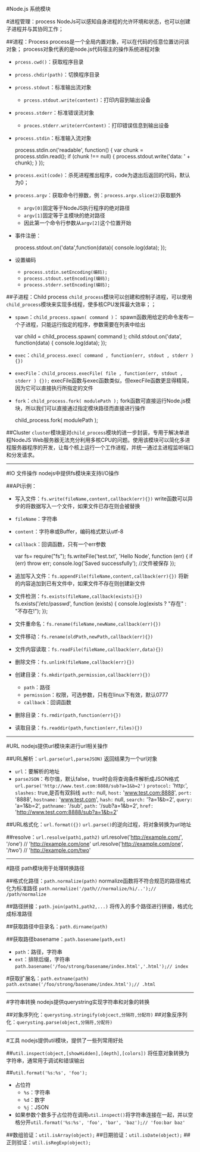 #Node.js 系统模块

#进程管理：process
NodeJs可以感知自身进程的允许环境和状态，也可以创建子进程并与其协同工作；

##进程：Process
process是一个全局内置对象，可以在代码的任意位置访问该对象；
process对象代表的是node.js代码宿主的操作系统进程对象
+ `prcess.cwd()`：获取程序目录
+ `prcess.chdir(path)`：切换程序目录
+ `prcess.stdout`：标准输出流对象
	* `prcess.stdout.write(content)`：打印内容到输出设备
+ `process.stderr`：标准错误流对象
	* `proces.stderr.write(errContent)`：打印错误信息到输出设备
+ `process.stdin`：标准输入流对象

	process.stdin.on('readable', function() {
	  var chunk = process.stdin.read();
	  if (chunk !== null) {
	    process.stdout.write('data: ' + chunk);
	  }
	});

+ `process.exit(code)`：杀死进程推出程序，code为退出后返回的代码，默认为0；
+ `process.argv`：获取命令行擦数，例：`process.argv.slice(2)`获取额外
	* `argv[0]`固定等于NodeJS执行程序的绝对路径
	* `argv[1]`固定等于主模块的绝对路径
	* 因此第一个命令行参数从`argv[2]`这个位置开始
+ 事件注册：

	process.stdout.on('data',function(data){
	   console.log(data);
	});

+ 设置编码
	* `process.stdin.setEncoding(编码);`
	* `process.stdout.setEncoding(编码);`
	* `process.stderr.setEncoding(编码);`

##子进程：Child process
`child_process`模块可以创建和控制子进程，可以使用`child_process`模块来实现多线程，使多核CPU发挥最大效率；；

+ `spawn`：`child_process.spawn( command )`：
spawn函数用给定的命令发布一个子进程，只能运行指定的程序，参数需要在列表中给出

	var child = child_process.spawn( command );
	child.stdout.on('data', function(data) {
	  console.log(data);
	});

+ `exec`：`child_process.exec( command , function(err, stdout , stderr ) {})`

+ `execFile`：`child_process.execFile( file , function(err, stdout , stderr ) {});`
execFile函数与exec函数类似，但execFile函数更显得精简，因为它可以直接执行所指定的文件

+ `fork`：`child_process.fork( modulePath );`
fork函数可直接运行Node.js模块，所以我们可以直接通过指定模块路径而直接进行操作

	child_process.fork( modulePath );

##Cluster
`cluster`模块是对`child_process`模块的进一步封装，专用于解决单进程NodeJS Web服务器无法充分利用多核CPU的问题。使用该模块可以简化多进程服务器程序的开发，让每个核上运行一个工作进程，并统一通过主进程监听端口和分发请求。



<hr>

#IO 文件操作
nodejs中提供fs模块来支持I/O操作


##API示例：
+ 写入文件：`fs.write(fileName,content,callback(err){})`
write函数可以异步的将数据写入一个文件，如果文件已存在则会被替换
+ `fileName`：字符串
+ `content`：字符串或Buffer，编码格式默认utf-8
+ `callback`：回调函数，只有一个err参数
	
	var fs= require("fs");
	fs.writeFile('test.txt', 'Hello Node', function (err) {
	   if (err) throw err;
	   console.log('Saved successfully'); //文件被保存
	});
	 
+ 追加写入文件：`fs.appendFile(fileName,content,callback(err){})`
将新的内容追加到已有文件中，如果文件不存在则创建新文件

+ 文件检测：`fs.exists(fileName,callback(exists){})`
	fs.exists('/etc/passwd', function (exists) {
	  console.log(exists ? "存在" : "不存在!");
	});

+ 文件重命名：`fs.rename(fileName,newName,callback(err){})`
+ 文件移动：`fs.rename(oldPath,newPath,callback(err){})`

+ 文件内容读取：`fs.readFile(fileName,callback(err,data){})`

+ 删除文件：`fs.unlink(fileName,callback(err){})`

+ 创建目录：`fs.mkdir(path,permission,callback(err){})`
	- `path`：路径
	- `permission`：权限，可选参数，只有在linux下有效，默认0777
	- `callback`：回调函数

+ 删除目录：`fs.rmdir(path,function(err){})`
+ 读取目录：`fs.readdir(path,function(err,files){})`

<hr>

#URL
nodejs提供url模块来进行url相关操作

##URL解析：`url.parse(url,parseJSON)`
返回结果为一个url对象
+ `url`：要解析的地址
+ `parseJSON`：布尔值，默认false，true时会将查询条件解析成JSON格式
`url.parse('http://www.test.com:8888/sub?a=1&b=2')`
`protocol:` 'http:',
`slashes:` true,是否有双斜线
`auth:` null,
`host:` 'www.test.com:8888',
`port:` '8888',
`hostname:` 'www.test.com',
`hash:` null,
`search:` '?a=1&b=2',
`query:` 'a=1&b=2',
`pathname:` '/sub',
`path:` '/sub?a=1&b=2',
`href:` 'http://www.test.com:8888/sub?a=1&b=2'

##URL格式化：`url.format({})`
`url.parse()`的逆向过程，将对象转换为url地址

##resolve：`url.resolve(path1,path2)`
	url.resolve('http://example.com/', '/one')  // 'http://example.com/one'
	url.resolve('http://example.com/one', '/two') // 'http://example.com/two'


<hr>


#路径
path模块用于处理转换路径

##格式化路径：`path.normalize(path)`
normalize函数将不符合规范的路径格式化为标准路径
`path.normalize('/path///normalize/hi/..');// /path/normalize`	

##路径拼接：`path.join(path1,path2,...)`
将传入的多个路径进行拼接，格式化成标准路径

##获取路径中目录名：`path.dirname(path)`

##获取路径basename：`path.basename(path,ext)`
+ `path`：路径，字符串
+ `ext`：排除后缀，字符串
`path.basename('/foo/strong/basename/index.html','.html');// index`

#获取扩展名：`path.extname(path)`
`path.extname('/foo/strong/basename/index.html');// .html`


<hr>


#字符串转换
nodejs提供querystring实现字符串和对象的转换

##对象序列化：`querysting.stringify(objcect,分隔符,分配符)`
##对象反序列化：`querysting.parse(object,分隔符,分配符)`

<hr>


#工具
nodejs提供util模块，提供了一些列常用好处

##`util.inspect(object,[showHidden],[depth],[colors])`
将任意对象转换为字符串，通常用于调试和错误输出

##`util.format('%s:%s', 'foo');`
+ 占位符
	* `%s`：字符串
	* `%d`：数字
	* `%j`：JSON
+ 如果参数个数多于占位符在调用`util.inspect()`将字符串连接在一起，并以空格分开`util.format('%s:%s', 'foo', 'bar', 'baz');// 'foo:bar baz'`


##数组验证：`util.isArray(object);`
##日期验证：`util.isDate(object);`
##正则验证：`util.isRegExp(object);`





























